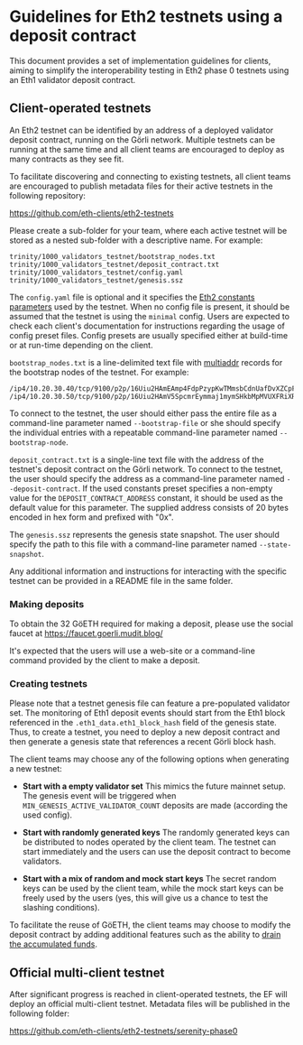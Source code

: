 # Guidelines for Eth2 testnets using a deposit contract

This document provides a set of implementation guidelines for clients, aiming to simplify the interoperability testing in Eth2 phase 0 testnets using an Eth1 validator deposit contract.

## Client-operated testnets

An Eth2 testnet can be identified by an address of a deployed validator deposit contract, running on the Görli network. Multiple testnets can be running at the same time and all client teams are encouraged to deploy as many contracts as they see fit. 

To facilitate discovering and connecting to existing testnets, all client teams are encouraged to publish metadata files for their active testnets in the following repository:

https://github.com/eth-clients/eth2-testnets

Please create a sub-folder for your team, where each active testnet will be stored as a nested sub-folder with a descriptive name. For example: 

```
trinity/1000_validators_testnet/bootstrap_nodes.txt
trinity/1000_validators_testnet/deposit_contract.txt
trinity/1000_validators_testnet/config.yaml
trinity/1000_validators_testnet/genesis.ssz
```

The `config.yaml` file is optional and it specifies the [Eth2 constants parameters](https://github.com/ethereum/eth2.0-specs/tree/dev/configs) used by the testnet. When no config file is present, it should be assumed that the testnet is using the `minimal` config. Users are expected to check each client's documentation for instructions regarding the usage of config preset files. Config presets are usually specified either at build-time or at run-time depending on the client.

`bootstrap_nodes.txt` is a line-delimited text file with [multiaddr](https://github.com/multiformats/multiaddr) records for the bootstrap nodes of the testnet. For example:

```
/ip4/10.20.30.40/tcp/9100/p2p/16Uiu2HAmEAmp4FdpPzypKwTMmsbCdnUafDvXZCpFrUDbYJZNk7hX
/ip4/10.20.30.50/tcp/9100/p2p/16Uiu2HAmV5SpcmrEymmaj1mymSHkbMpMVUXFRiXRxpHkfWdQ7bi3
```

To connect to the testnet, the user should either pass the entire file as a command-line parameter named `--bootstrap-file` or she should specify the individual entries with a repeatable command-line parameter named `--bootstrap-node`.

`deposit_contract.txt` is a single-line text file with the address of the testnet's deposit contract on the Görli network. To connect to the testnet, the user should specify the address as a command-line parameter named `--deposit-contract`. If the used constants preset specifies a non-empty value for the `DEPOSIT_CONTRACT_ADDRESS` constant, it should be used as the default value for this parameter. The supplied address consists of 20 bytes encoded in hex form and prefixed with "0x".

The `genesis.ssz` represents the genesis state snapshot. The user should specify the path to this file with a command-line parameter named `--state-snapshot`.

Any additional information and instructions for interacting with the specific testnet can be provided in a README file in the same folder.

### Making deposits

To obtain the 32 GöETH required for making a deposit, please use the social faucet at https://faucet.goerli.mudit.blog/

It's expected that the users will use a web-site or a command-line command provided by the client to make a deposit.

### Creating testnets

Please note that a testnet genesis file can feature a pre-populated validator set. The monitoring of Eth1 deposit events should start from the Eth1 block referenced in the `.eth1_data.eth1_block_hash` field of the genesis state. Thus, to create a testnet, you need to deploy a new deposit contract and then generate a genesis state that references a recent Görli block hash.

The client teams may choose any of the following options when generating a new testnet:

* **Start with a empty validator set**
  This mimics the future mainnet setup. The genesis event will be triggered when `MIN_GENESIS_ACTIVE_VALIDATOR_COUNT` deposits are made (according the used config).

* **Start with randomly generated keys**
  The randomly generated keys can be distributed to nodes operated by the client team. The testnet can start immediately and the users can use the deposit contract to become validators.
  
* **Start with a mix of random and mock start keys**
  The secret random keys can be used by the client team, while the mock start keys can be freely used by the users (yes, this will give us a chance to test the slashing conditions).

To facilitate the reuse of GöETH, the client teams may choose to modify the deposit contract by adding additional features such as the ability to [drain the accumulated funds](https://github.com/prysmaticlabs/prysm/blob/master/contracts/deposit-contract/depositContract.v.py#L121).


## Official multi-client testnet

After significant progress is reached in client-operated testnets, the EF will deploy an official multi-client testnet. Metadata files will be published in the following folder:

https://github.com/eth-clients/eth2-testnets/serenity-phase0

